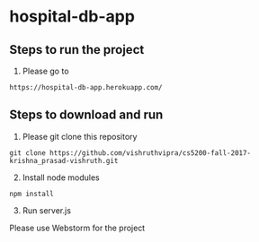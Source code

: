 # hospital-db-app

## Steps to run the project

1. Please go to 

```https://hospital-db-app.herokuapp.com/```

## Steps to download and run

1. Please git clone this repository

```git clone https://github.com/vishruthvipra/cs5200-fall-2017-krishna_prasad-vishruth.git```

2. Install node modules

```npm install```

3. Run server.js

Please use Webstorm for the project
